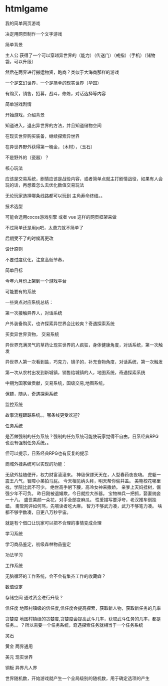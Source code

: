 # htmlgame
我的简单网页游戏

决定用网页制作一个文字游戏


简单背景 

主人公 获得了一个可以穿越异世界的（能力）（传送门）（戒指）（手机）（储物袋，可以升级）

然后在两界进行搬运物资，跑商？类似于大海商那样的游戏

一个是玄幻世界，一个是简单的现实世界（华国）

有购买，销售，招募，战斗，修炼，对话选择等内容

简单游戏剧情

开始游戏，介绍背景

知道进入，退出异世界的方法，并且知道储物空间

在现实世界购买装备，继续探索异世界

在异世界野外获得第一桶金，（木材），（玉石）

不是野外的（瓷器）？

核心玩法

应该是交易系统，剧情应该是战役内容，或者简单点就主打剧情战役，如果有人会玩的话，再想着怎么去优化数值交易玩法

无论玩家选择哪条线路都可以玩到 主角寿命终结。。


技术选型

可能会选用cocos游戏引擎 或者 vue 这样的网页框架来做

不过简单还是用jq吧，太费力就不简单了

后期受不了的时候再更改

设计原则

不要过度优化，注意高低节奏，

简单目标

今年六月份上架到一个游戏平台


可能要有的系统

一些爽点对应系统总结：

第一次接触异界人，对话系统

户外装备购买，也许探索异世界会比较爽？奇遇探索系统

买卖异世界货物， 交易系统

异世界充满灵气的草药让现实世界的人疯狂，身体健康角度，对话系统，第一次触发

异世界人第一次看到盐，巧克力，镜子的，补充食物角度，对话系统，第一次触发

第一次从农村出发到新城镇，销售给城镇的人，地图系统，奇遇探索系统

中期为国家做贡献，交易系统，国级交易,地图系统，

保镖，随从，奇遇探索系统

监控系统

故事流程跟踪系统。。哪条线更受欢迎?

任务系统

是否做强制的任务系统？强制的任务系统可能使玩家觉得不自由，日系经典RPG也没有强制任务系统。。

但可以提示，日系经典RPG也有反复的提示

商城外挂系统可以实现的功能：

无敌外挂随便开，权力财富滚滚来。
神级保镖天天在，人型春药夜夜嗨。
虎躯一震王八气，智障小弟拍马屁。
今天相见纳头拜，明天帮你偷井盖。
美艳校花哪里找，学院比武不可少。
绝世高手躬下腰，高冷女神来撒娇。
亲爹上天妈挂树，倔强少年不可负。
昨日刚被退婚欺，今日就捡大杀器。
宝物神兵一把抓，娶妻纳妾一十八。
盛世美颜一朵花，对手全部变麻瓜。
性爱描写要浮夸，老汉推车倒挂蜡。
甭管网评如何骂，先喂读者吃大麻。
智力不够武力凑，武力不够笔力凑。
啥都不够字数凑，日更八万秒宇宙。

就是有个借口让玩家可以把不合理的事情变成合理

学习系统

学习商品鉴定，初级森林物品鉴定

功法学习

工作系统

无脑循环的工作系统，会不会有集齐工作的收藏癖？


数值设定

存储空间 通过资金进行升级？

信任度   地图村镇级的信任度,信任度会提高探索，获取新人物，获取新任务的几率

贪婪度   地图村镇级的贪婪度,贪婪度会提高武斗几率，获取武斗任务的几率，都是任务。。？所以需要一个任务系统，奇遇探索任务就相当于一个任务系统

灵石 

黄金 两界通用

美元 现实世界

铜板 异界凡人界

世界随机数，开始游戏就产生一个全局级别的随机数，用于确定选项的产生





